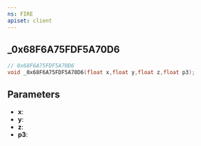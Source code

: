 ```yaml
---
ns: FIRE
apiset: client
---
```

## _0x68F6A75FDF5A70D6

```c
// 0x68F6A75FDF5A70D6
void _0x68F6A75FDF5A70D6(float x,float y,float z,float p3);
```


## Parameters
* **x**:
* **y**:
* **z**:
* **p3**:



